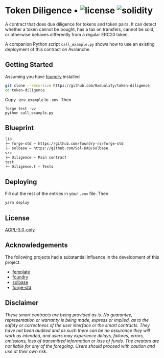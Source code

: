 # Token Diligence • ![license](https://img.shields.io/github/license/0xduality/app?label=license) ![solidity](https://img.shields.io/badge/solidity-^0.8.16-lightgrey)

A contract that does due diligence for tokens and token pairs. 
It can detect whether a token cannot be bought, has a tax on transfers, 
cannot be sold, or otherwise behaves differently from a regular ERC20 token.

A companion Python script `call_example.py` shows how to use an existing deployment
of this contract on Avalanche.

## Getting Started

Assuming you have [foundry](https://getfoundry.sh/) installed
```sh
git clone --recursive https://github.com/0xduality/token-diligence
cd token-diligence
```
Copy `.env.example` to `.env`. Then 
``` 
forge test -vv
python call_example.py
```

## Blueprint

```ml
lib
├─ forge-std — https://github.com/foundry-rs/forge-std
├─ solbase — https://github.com/Sol-DAO/solbase
src
├─ Diligence — Main contract 
test
└─ Diligence.t — Tests
```

## Deploying

Fill out the rest of the entries in your `.env` file. Then

```bash
yarn deploy
```

## License

[AGPL-3.0-only](https://github.com/0xduality/PrimeTime/blob/main/LICENSE)


## Acknowledgements

The following projects had a substantial influence in the development of this project.

- [femplate](https://github.com/abigger87/femplate)
- [foundry](https://github.com/foundry-rs/foundry)
- [solbase](https://github.com/Sol-DAO/solmate)
- [forge-std](https://github.com/brockelmore/forge-std)


## Disclaimer

_These smart contracts are being provided as is. No guarantee, representation or warranty is being made, express or implied, as to the safety or correctness of the user interface or the smart contracts. They have not been audited and as such there can be no assurance they will work as intended, and users may experience delays, failures, errors, omissions, loss of transmitted information or loss of funds. The creators are not liable for any of the foregoing. Users should proceed with caution and use at their own risk._
